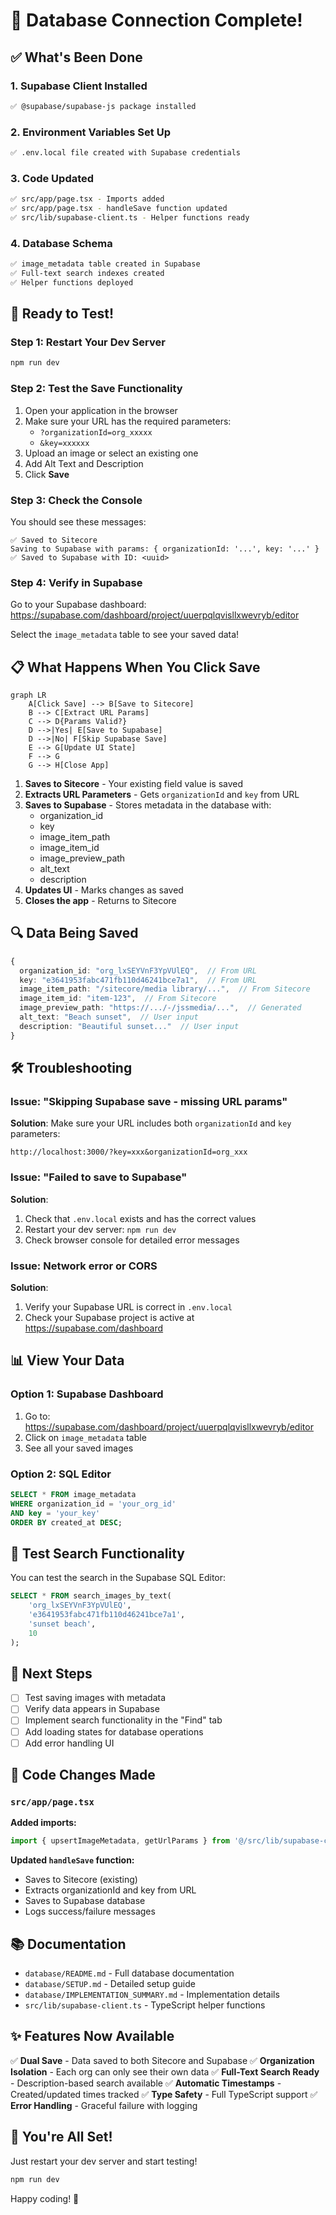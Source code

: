 # 🎉 Database Connection Complete!

## ✅ What's Been Done

### 1. Supabase Client Installed
```bash
✅ @supabase/supabase-js package installed
```

### 2. Environment Variables Set Up
```bash
✅ .env.local file created with Supabase credentials
```

### 3. Code Updated
```bash
✅ src/app/page.tsx - Imports added
✅ src/app/page.tsx - handleSave function updated
✅ src/lib/supabase-client.ts - Helper functions ready
```

### 4. Database Schema
```bash
✅ image_metadata table created in Supabase
✅ Full-text search indexes created
✅ Helper functions deployed
```

## 🚀 Ready to Test!

### Step 1: Restart Your Dev Server

```bash
npm run dev
```

### Step 2: Test the Save Functionality

1. Open your application in the browser
2. Make sure your URL has the required parameters:
   - `?organizationId=org_xxxxx`
   - `&key=xxxxxx`
3. Upload an image or select an existing one
4. Add Alt Text and Description
5. Click **Save**

### Step 3: Check the Console

You should see these messages:
```
✅ Saved to Sitecore
Saving to Supabase with params: { organizationId: '...', key: '...' }
✅ Saved to Supabase with ID: <uuid>
```

### Step 4: Verify in Supabase

Go to your Supabase dashboard:
https://supabase.com/dashboard/project/uuerpqlqvisllxwevryb/editor

Select the `image_metadata` table to see your saved data!

## 📋 What Happens When You Click Save

```mermaid
graph LR
    A[Click Save] --> B[Save to Sitecore]
    B --> C[Extract URL Params]
    C --> D{Params Valid?}
    D -->|Yes| E[Save to Supabase]
    D -->|No| F[Skip Supabase Save]
    E --> G[Update UI State]
    F --> G
    G --> H[Close App]
```

1. **Saves to Sitecore** - Your existing field value is saved
2. **Extracts URL Parameters** - Gets `organizationId` and `key` from URL
3. **Saves to Supabase** - Stores metadata in the database with:
   - organization_id
   - key
   - image_item_path
   - image_item_id
   - image_preview_path
   - alt_text
   - description
4. **Updates UI** - Marks changes as saved
5. **Closes the app** - Returns to Sitecore

## 🔍 Data Being Saved

```typescript
{
  organization_id: "org_lxSEYVnF3YpVUlEQ",  // From URL
  key: "e3641953fabc471fb110d46241bce7a1",  // From URL
  image_item_path: "/sitecore/media library/...",  // From Sitecore
  image_item_id: "item-123",  // From Sitecore
  image_preview_path: "https://.../-/jssmedia/...",  // Generated
  alt_text: "Beach sunset",  // User input
  description: "Beautiful sunset..."  // User input
}
```

## 🛠️ Troubleshooting

### Issue: "Skipping Supabase save - missing URL params"

**Solution**: Make sure your URL includes both `organizationId` and `key` parameters:
```
http://localhost:3000/?key=xxx&organizationId=org_xxx
```

### Issue: "Failed to save to Supabase"

**Solution**: 
1. Check that `.env.local` exists and has the correct values
2. Restart your dev server: `npm run dev`
3. Check browser console for detailed error messages

### Issue: Network error or CORS

**Solution**: 
1. Verify your Supabase URL is correct in `.env.local`
2. Check your Supabase project is active at https://supabase.com/dashboard

## 📊 View Your Data

### Option 1: Supabase Dashboard
1. Go to: https://supabase.com/dashboard/project/uuerpqlqvisllxwevryb/editor
2. Click on `image_metadata` table
3. See all your saved images

### Option 2: SQL Editor
```sql
SELECT * FROM image_metadata 
WHERE organization_id = 'your_org_id' 
AND key = 'your_key'
ORDER BY created_at DESC;
```

## 🔎 Test Search Functionality

You can test the search in the Supabase SQL Editor:

```sql
SELECT * FROM search_images_by_text(
    'org_lxSEYVnF3YpVUlEQ',
    'e3641953fabc471fb110d46241bce7a1',
    'sunset beach',
    10
);
```

## 📝 Next Steps

- [ ] Test saving images with metadata
- [ ] Verify data appears in Supabase
- [ ] Implement search functionality in the "Find" tab
- [ ] Add loading states for database operations
- [ ] Add error handling UI

## 🎯 Code Changes Made

### `src/app/page.tsx`

**Added imports:**
```typescript
import { upsertImageMetadata, getUrlParams } from '@/src/lib/supabase-client';
```

**Updated `handleSave` function:**
- Saves to Sitecore (existing)
- Extracts organizationId and key from URL
- Saves to Supabase database
- Logs success/failure messages

## 📚 Documentation

- `database/README.md` - Full database documentation
- `database/SETUP.md` - Detailed setup guide
- `database/IMPLEMENTATION_SUMMARY.md` - Implementation details
- `src/lib/supabase-client.ts` - TypeScript helper functions

## ✨ Features Now Available

✅ **Dual Save** - Data saved to both Sitecore and Supabase
✅ **Organization Isolation** - Each org can only see their own data
✅ **Full-Text Search Ready** - Description-based search available
✅ **Automatic Timestamps** - Created/updated times tracked
✅ **Type Safety** - Full TypeScript support
✅ **Error Handling** - Graceful failure with logging

## 🎊 You're All Set!

Just restart your dev server and start testing!

```bash
npm run dev
```

Happy coding! 🚀

